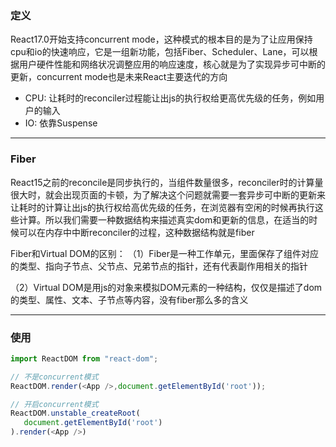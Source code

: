 ### 定义
React17.0开始支持concurrent mode，这种模式的根本目的是为了让应用保持cpu和io的快速响应，它是一组新功能，包括Fiber、Scheduler、Lane，可以根据用户硬件性能和网络状况调整应用的响应速度，核心就是为了实现异步可中断的更新，concurrent mode也是未来React主要迭代的方向

+ CPU: 让耗时的reconciler过程能让出js的执行权给更高优先级的任务，例如用户的输入
+ IO: 依靠Suspense

---

### Fiber
React15之前的reconcile是同步执行的，当组件数量很多，reconciler时的计算量很大时，就会出现页面的卡顿，为了解决这个问题就需要一套异步可中断的更新来让耗时的计算让出js的执行权给高优先级的任务，在浏览器有空闲的时候再执行这些计算。所以我们需要一种数据结构来描述真实dom和更新的信息，在适当的时候可以在内存中中断reconciler的过程，这种数据结构就是fiber

Fiber和Virtual DOM的区别：
（1）Fiber是一种工作单元，里面保存了组件对应的类型、指向子节点、父节点、兄弟节点的指针，还有代表副作用相关的指针

（2）Virtual DOM是用js的对象来模拟DOM元素的一种结构，仅仅是描述了dom的类型、属性、文本、子节点等内容，没有fiber那么多的含义

---

### 使用
```js
import ReactDOM from "react-dom";

// 不是concurrent模式
ReactDOM.render(<App />,document.getElementById('root'));

// 开启concurrent模式
ReactDOM.unstable_createRoot(
   document.getElementById('root') 
).render(<App />)
```
